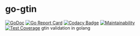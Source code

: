 # go-gtin 
[![GoDoc](https://godoc.org/github.com/godofdream/go-gtin?status.png)](http://godoc.org/github.com/godofdream/go-gtin) 
[![Go Report Card](https://goreportcard.com/badge/github.com/godofdream/go-gtin)](https://goreportcard.com/report/github.com/godofdream/go-gtin)
[![Codacy Badge](https://api.codacy.com/project/badge/Grade/f505c2e5e59449e9a53ad10bcc57fc2e)](https://www.codacy.com/app/godofdream/go-gtin?utm_source=github.com&amp;utm_medium=referral&amp;utm_content=godofdream/go-gtin&amp;utm_campaign=Badge_Grade)
[![Maintainability](https://api.codeclimate.com/v1/badges/dd644afb1baaa7016838/maintainability)](https://codeclimate.com/github/godofdream/go-gtin/maintainability)
[![Test Coverage](https://api.codeclimate.com/v1/badges/dd644afb1baaa7016838/test_coverage)](https://codeclimate.com/github/godofdream/go-gtin/test_coverage)
gtin validation in golang
